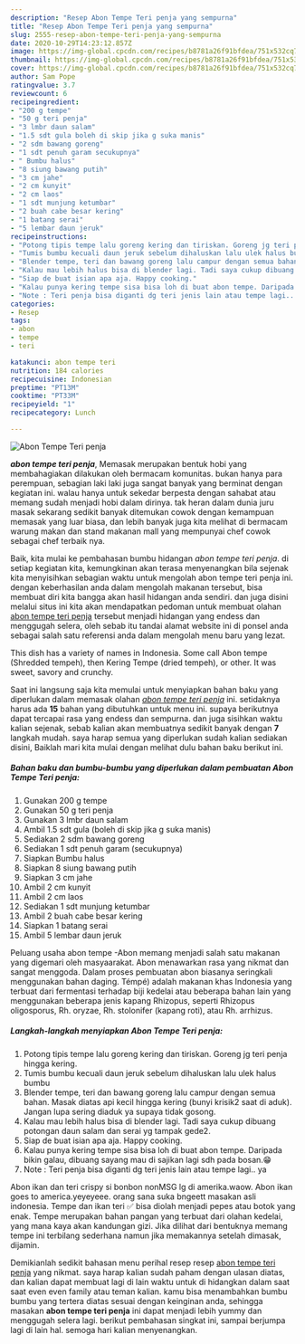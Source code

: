 ```yaml
---
description: "Resep Abon Tempe Teri penja yang sempurna"
title: "Resep Abon Tempe Teri penja yang sempurna"
slug: 2555-resep-abon-tempe-teri-penja-yang-sempurna
date: 2020-10-29T14:23:12.857Z
image: https://img-global.cpcdn.com/recipes/b8781a26f91bfdea/751x532cq70/abon-tempe-teri-penja-foto-resep-utama.jpg
thumbnail: https://img-global.cpcdn.com/recipes/b8781a26f91bfdea/751x532cq70/abon-tempe-teri-penja-foto-resep-utama.jpg
cover: https://img-global.cpcdn.com/recipes/b8781a26f91bfdea/751x532cq70/abon-tempe-teri-penja-foto-resep-utama.jpg
author: Sam Pope
ratingvalue: 3.7
reviewcount: 6
recipeingredient:
- "200 g tempe"
- "50 g teri penja"
- "3 lmbr daun salam"
- "1.5 sdt gula boleh di skip jika g suka manis"
- "2 sdm bawang goreng"
- "1 sdt penuh garam secukupnya"
- " Bumbu halus"
- "8 siung bawang putih"
- "3 cm jahe"
- "2 cm kunyit"
- "2 cm laos"
- "1 sdt munjung ketumbar"
- "2 buah cabe besar kering"
- "1 batang serai"
- "5 lembar daun jeruk"
recipeinstructions:
- "Potong tipis tempe lalu goreng kering dan tiriskan. Goreng jg teri penja hingga kering."
- "Tumis bumbu kecuali daun jeruk sebelum dihaluskan lalu ulek halus bumbu"
- "Blender tempe, teri dan bawang goreng lalu campur dengan semua bahan. Masak diatas api kecil hingga kering (bunyi krisik2 saat di aduk). Jangan lupa sering diaduk ya supaya tidak gosong."
- "Kalau mau lebih halus bisa di blender lagi. Tadi saya cukup dibuang potongan daun salam dan serai yg tampak gede2."
- "Siap de buat isian apa aja. Happy cooking."
- "Kalau punya kering tempe sisa bisa loh di buat abon tempe. Daripada bikin galau, dibuang sayang mau di sajikan lagi sdh pada bosan.😁"
- "Note : Teri penja bisa diganti dg teri jenis lain atau tempe lagi.. ya"
categories:
- Resep
tags:
- abon
- tempe
- teri

katakunci: abon tempe teri 
nutrition: 184 calories
recipecuisine: Indonesian
preptime: "PT13M"
cooktime: "PT33M"
recipeyield: "1"
recipecategory: Lunch

---
```



![Abon Tempe Teri penja](https://img-global.cpcdn.com/recipes/b8781a26f91bfdea/751x532cq70/abon-tempe-teri-penja-foto-resep-utama.jpg)

<b><i>abon tempe teri penja</i></b>, Memasak merupakan bentuk hobi yang membahagiakan dilakukan oleh bermacam komunitas. bukan hanya para perempuan, sebagian laki laki juga sangat banyak yang berminat dengan kegiatan ini. walau hanya untuk sekedar berpesta dengan sahabat atau memang sudah menjadi hobi dalam dirinya. tak heran dalam dunia juru masak sekarang sedikit banyak ditemukan cowok dengan kemampuan memasak yang luar biasa, dan lebih banyak juga kita melihat di bermacam warung makan dan stand makanan mall yang mempunyai chef cowok sebagai chef terbaik nya.

Baik, kita mulai ke pembahasan bumbu hidangan <i>abon tempe teri penja</i>. di setiap kegiatan kita, kemungkinan akan terasa menyenangkan bila sejenak kita menyisihkan sebagian waktu untuk mengolah abon tempe teri penja ini. dengan keberhasilan anda dalam mengolah makanan tersebut, bisa membuat diri kita bangga akan hasil hidangan anda sendiri. dan juga disini melalui situs ini kita akan mendapatkan pedoman untuk membuat olahan <u>abon tempe teri penja</u> tersebut menjadi hidangan yang endess dan menggugah selera, oleh sebab itu tandai alamat website ini di ponsel anda sebagai salah satu referensi anda dalam mengolah menu baru yang lezat.

This dish has a variety of names in Indonesia. Some call Abon tempe (Shredded tempeh), then Kering Tempe (dried tempeh), or other. It was sweet, savory and crunchy.


Saat ini langsung saja kita memulai untuk menyiapkan bahan baku yang diperlukan dalam memasak olahan <u><i>abon tempe teri penja</i></u> ini. setidaknya harus ada <b>15</b> bahan yang dibutuhkan untuk menu ini. supaya berikutnya dapat tercapai rasa yang endess dan sempurna. dan juga sisihkan waktu kalian sejenak, sebab kalian akan membuatnya sedikit banyak dengan <b>7</b> langkah mudah. saya harap semua yang diperlukan sudah kalian sediakan disini, Baiklah mari kita mulai dengan melihat dulu bahan baku berikut ini.

<!--inarticleads1-->

##### Bahan baku dan bumbu-bumbu yang diperlukan dalam pembuatan Abon Tempe Teri penja:

1. Gunakan 200 g tempe
1. Gunakan 50 g teri penja
1. Gunakan 3 lmbr daun salam
1. Ambil 1.5 sdt gula (boleh di skip jika g suka manis)
1. Sediakan 2 sdm bawang goreng
1. Sediakan 1 sdt penuh garam (secukupnya)
1. Siapkan  Bumbu halus
1. Siapkan 8 siung bawang putih
1. Siapkan 3 cm jahe
1. Ambil 2 cm kunyit
1. Ambil 2 cm laos
1. Sediakan 1 sdt munjung ketumbar
1. Ambil 2 buah cabe besar kering
1. Siapkan 1 batang serai
1. Ambil 5 lembar daun jeruk


Peluang usaha abon tempe -Abon memang menjadi salah satu makanan yang digemari oleh masyaarakat. Abon menawarkan rasa yang nikmat dan sangat menggoda. Dalam proses pembuatan abon biasanya seringkali menggunakan bahan daging. Témpé) adalah makanan khas Indonesia yang terbuat dari fermentasi terhadap biji kedelai atau beberapa bahan lain yang menggunakan beberapa jenis kapang Rhizopus, seperti Rhizopus oligosporus, Rh. oryzae, Rh. stolonifer (kapang roti), atau Rh. arrhizus. 

<!--inarticleads2-->

##### Langkah-langkah menyiapkan Abon Tempe Teri penja:

1. Potong tipis tempe lalu goreng kering dan tiriskan. Goreng jg teri penja hingga kering.
1. Tumis bumbu kecuali daun jeruk sebelum dihaluskan lalu ulek halus bumbu
1. Blender tempe, teri dan bawang goreng lalu campur dengan semua bahan. Masak diatas api kecil hingga kering (bunyi krisik2 saat di aduk). Jangan lupa sering diaduk ya supaya tidak gosong.
1. Kalau mau lebih halus bisa di blender lagi. Tadi saya cukup dibuang potongan daun salam dan serai yg tampak gede2.
1. Siap de buat isian apa aja. Happy cooking.
1. Kalau punya kering tempe sisa bisa loh di buat abon tempe. Daripada bikin galau, dibuang sayang mau di sajikan lagi sdh pada bosan.😁
1. Note : Teri penja bisa diganti dg teri jenis lain atau tempe lagi.. ya


Abon ikan dan teri crispy si bonbon nonMSG lg di amerika.waow. Abon ikan goes to america.yeyeyeee. orang sana suka bngeett masakan asli indonesia. Tempe dan ikan teri ✅ bisa diolah menjadi pepes atau botok yang enak. Tempe merupakan bahan pangan yang terbuat dari olahan kedelai, yang mana kaya akan kandungan gizi. Jika dilihat dari bentuknya memang tempe ini terbilang sederhana namun jika memakannya setelah dimasak, dijamin. 

Demikianlah sedikit bahasan menu perihal resep resep <u>abon tempe teri penja</u> yang nikmat. saya harap kalian sudah paham dengan ulasan diatas, dan kalian dapat membuat lagi di lain waktu untuk di hidangkan dalam saat saat even even family atau teman kalian. kamu bisa menambahkan bumbu bumbu yang tertera diatas sesuai dengan keinginan anda, sehingga masakan <b>abon tempe teri penja</b> ini dapat menjadi lebih yummy dan menggugah selera lagi. berikut pembahasan singkat ini, sampai berjumpa lagi di lain hal. semoga hari kalian menyenangkan.
